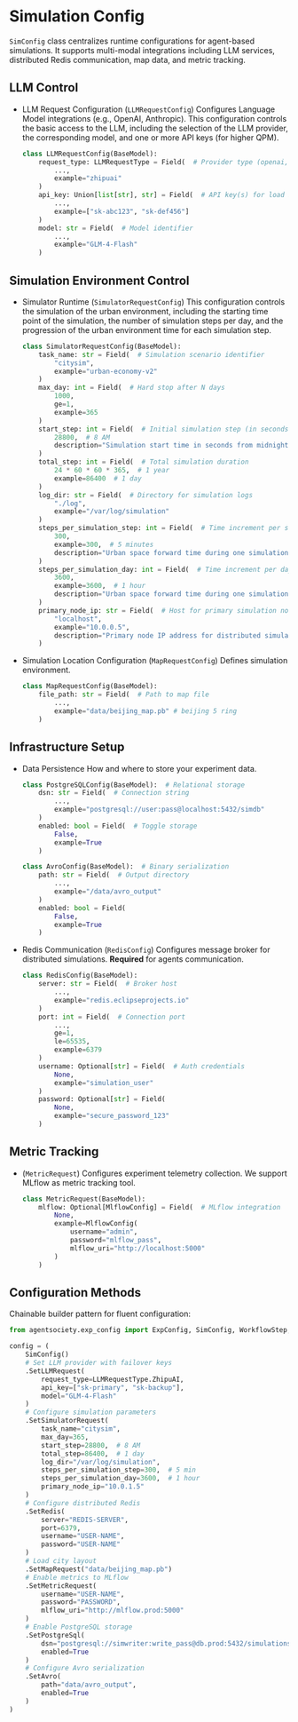# Simulation Config

`SimConfig` class centralizes runtime configurations for agent-based simulations. It supports multi-modal integrations including LLM services, distributed Redis communication, map data, and metric tracking.

## LLM Control

- LLM Request Configuration (`LLMRequestConfig`)
    Configures Language Model integrations (e.g., OpenAI, Anthropic). This configuration controls the basic access to the LLM, including the selection of the LLM provider, the corresponding model, and one or more API keys (for higher QPM).

    ```python
    class LLMRequestConfig(BaseModel):
        request_type: LLMRequestType = Field(  # Provider type (openai, etc)
            ..., 
            example="zhipuai"
        )
        api_key: Union[list[str], str] = Field(  # API key(s) for load balancing
            ...,
            example=["sk-abc123", "sk-def456"]
        )
        model: str = Field(  # Model identifier
            ...,
            example="GLM-4-Flash"
        )
    ```

## Simulation Environment Control

- Simulator Runtime (`SimulatorRequestConfig`)
    This configuration controls the simulation of the urban environment, including the starting time point of the simulation, the number of simulation steps per day, and the progression of the urban environment time for each simulation step.

    ```python
    class SimulatorRequestConfig(BaseModel):
        task_name: str = Field(  # Simulation scenario identifier
            "citysim", 
            example="urban-economy-v2"
        )
        max_day: int = Field(  # Hard stop after N days
            1000,
            ge=1,
            example=365
        )
        start_step: int = Field(  # Initial simulation step (in seconds)
            28800,  # 8 AM
            description="Simulation start time in seconds from midnight"
        )
        total_step: int = Field(  # Total simulation duration
            24 * 60 * 60 * 365,  # 1 year
            example=86400  # 1 day
        )
        log_dir: str = Field(  # Directory for simulation logs
            "./log",
            example="/var/log/simulation"
        )
        steps_per_simulation_step: int = Field(  # Time increment per step (seconds)
            300,
            example=300,  # 5 minutes
            description="Urban space forward time during one simulation forward step"
        )
        steps_per_simulation_day: int = Field(  # Time increment per day (seconds)
            3600,  
            example=3600,  # 1 hour
            description="Urban space forward time during one simulation forward day"
        )
        primary_node_ip: str = Field(  # Host for primary simulation node
            "localhost",
            example="10.0.0.5",
            description="Primary node IP address for distributed simulation"
        )
    ```

- Simulation Location Configuration (`MapRequestConfig`)
    Defines simulation environment.

    ```python
    class MapRequestConfig(BaseModel):
        file_path: str = Field(  # Path to map file
            ...,
            example="data/beijing_map.pb" # beijing 5 ring
        )
    ```

## Infrastructure Setup

- Data Persistence
    How and where to store your experiment data.
    ```python
    class PostgreSQLConfig(BaseModel):  # Relational storage
        dsn: str = Field(  # Connection string
            ...,
            example="postgresql://user:pass@localhost:5432/simdb"
        )
        enabled: bool = Field(  # Toggle storage
            False,
            example=True
        )

    class AvroConfig(BaseModel):  # Binary serialization
        path: str = Field(  # Output directory
            ...,
            example="/data/avro_output"
        )
        enabled: bool = Field(
            False,
            example=True
        )
    ```
- Redis Communication (`RedisConfig`)
    Configures message broker for distributed simulations. 
    **Required** for agents communication.

    ```python
    class RedisConfig(BaseModel):
        server: str = Field(  # Broker host
            ...,
            example="redis.eclipseprojects.io"
        )
        port: int = Field(  # Connection port
            ...,
            ge=1, 
            le=65535,
            example=6379
        )
        username: Optional[str] = Field(  # Auth credentials
            None,
            example="simulation_user"
        )
        password: Optional[str] = Field(
            None,
            example="secure_password_123"
        )
    ```

## Metric Tracking
- (`MetricRequest`)
    Configures experiment telemetry collection. We support MLflow as metric tracking tool.

    ```python
    class MetricRequest(BaseModel):
        mlflow: Optional[MlflowConfig] = Field(  # MLflow integration
            None,
            example=MlflowConfig(
                username="admin", 
                password="mlflow_pass",
                mlflow_uri="http://localhost:5000"
            )
        )
    ```

## Configuration Methods

Chainable builder pattern for fluent configuration:

```python
from agentsociety.exp_config import ExpConfig, SimConfig, WorkflowStep, WorkflowType

config = (
    SimConfig()
    # Set LLM provider with failover keys
    .SetLLMRequest(
        request_type=LLMRequestType.ZhipuAI,
        api_key=["sk-primary", "sk-backup"], 
        model="GLM-4-Flash"
    )
    # Configure simulation parameters
    .SetSimulatorRequest(
        task_name="citysim",
        max_day=365,
        start_step=28800,  # 8 AM
        total_step=86400,  # 1 day
        log_dir="/var/log/simulation",
        steps_per_simulation_step=300,  # 5 min
        steps_per_simulation_day=3600,  # 1 hour
        primary_node_ip="10.0.1.5"
    )
    # Configure distributed Redis
    .SetRedis(
        server="REDIS-SERVER", 
        port=6379,
        username="USER-NAME",
        password="USER-NAME"
    )
    # Load city layout
    .SetMapRequest("data/beijing_map.pb")
    # Enable metrics to MLflow
    .SetMetricRequest(
        username="USER-NAME",
        password="PASSWORD",
        mlflow_uri="http://mlflow.prod:5000"
    )
    # Enable PostgreSQL storage
    .SetPostgreSql(
        dsn="postgresql://simwriter:write_pass@db.prod:5432/simulations",
        enabled=True
    )
    # Configure Avro serialization
    .SetAvro(
        path="data/avro_output",
        enabled=True
    )
)
```
